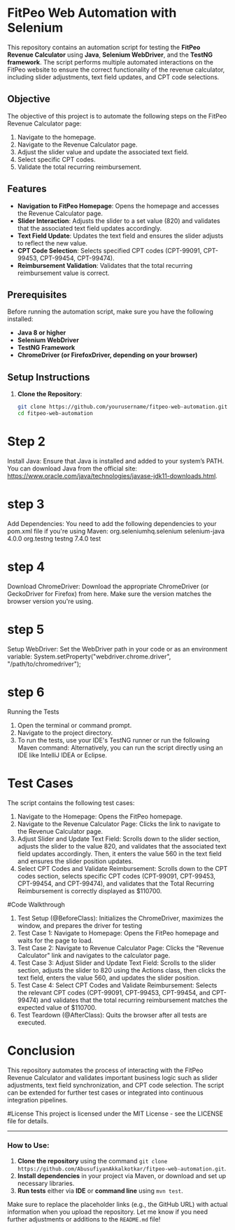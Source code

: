 # FitPeo Web Automation with Selenium

This repository contains an automation script for testing the **FitPeo Revenue Calculator** using **Java**, **Selenium WebDriver**, and the **TestNG framework**. The script performs multiple automated interactions on the FitPeo website to ensure the correct functionality of the revenue calculator, including slider adjustments, text field updates, and CPT code selections.

## Objective

The objective of this project is to automate the following steps on the FitPeo Revenue Calculator page:

1. Navigate to the homepage.
2. Navigate to the Revenue Calculator page.
3. Adjust the slider value and update the associated text field.
4. Select specific CPT codes.
5. Validate the total recurring reimbursement.

## Features

- **Navigation to FitPeo Homepage**: Opens the homepage and accesses the Revenue Calculator page.
- **Slider Interaction**: Adjusts the slider to a set value (820) and validates that the associated text field updates accordingly.
- **Text Field Update**: Updates the text field and ensures the slider adjusts to reflect the new value.
- **CPT Code Selection**: Selects specified CPT codes (CPT-99091, CPT-99453, CPT-99454, CPT-99474).
- **Reimbursement Validation**: Validates that the total recurring reimbursement value is correct.

## Prerequisites

Before running the automation script, make sure you have the following installed:

- **Java 8 or higher**
- **Selenium WebDriver**
- **TestNG Framework**
- **ChromeDriver (or FirefoxDriver, depending on your browser)**

## Setup Instructions

1. **Clone the Repository**:
   ```bash
   git clone https://github.com/yourusername/fitpeo-web-automation.git
   cd fitpeo-web-automation

# Step 2
Install Java: Ensure that Java is installed and added to your system’s PATH. You can download Java from the official site: https://www.oracle.com/java/technologies/javase-jdk11-downloads.html.

# step 3
Add Dependencies: You need to add the following dependencies to your pom.xml file if you're using Maven:
  <dependencies>
    <dependency>
        <groupId>org.seleniumhq.selenium</groupId>
        <artifactId>selenium-java</artifactId>
        <version>4.0.0</version>
    </dependency>
    <dependency>
        <groupId>org.testng</groupId>
        <artifactId>testng</artifactId>
        <version>7.4.0</version>
        <scope>test</scope>
    </dependency>
</dependencies>

# step 4
Download ChromeDriver: Download the appropriate ChromeDriver (or GeckoDriver for Firefox) from here. Make sure the version matches the browser version you're using.

# step 5
Setup WebDriver: Set the WebDriver path in your code or as an environment variable:
System.setProperty("webdriver.chrome.driver", "/path/to/chromedriver");

# step 6
Running the Tests
1. Open the terminal or command prompt.
2. Navigate to the project directory.
3. To run the tests, use your IDE's TestNG runner or run the following Maven command:
   Alternatively, you can run the script directly using an IDE like IntelliJ IDEA or Eclipse.

# Test Cases
The script contains the following test cases:
1. Navigate to the Homepage: Opens the FitPeo homepage.
2. Navigate to the Revenue Calculator Page: Clicks the link to navigate to the Revenue Calculator page.
3. Adjust Slider and Update Text Field: Scrolls down to the slider section, adjusts the slider to the value 820, and validates that the associated text field updates accordingly. Then, it enters the value 560 in the text field and ensures the slider position updates.
4. Select CPT Codes and Validate Reimbursement: Scrolls down to the CPT codes section, selects specific CPT codes (CPT-99091, CPT-99453, CPT-99454, and CPT-99474), and validates that the Total Recurring Reimbursement is correctly displayed as $110700.

#Code Walkthrough
1. Test Setup (@BeforeClass):
Initializes the ChromeDriver, maximizes the window, and prepares the driver for testing
2. Test Case 1: Navigate to Homepage:
Opens the FitPeo homepage and waits for the page to load.
3. Test Case 2: Navigate to Revenue Calculator Page:
Clicks the "Revenue Calculator" link and navigates to the calculator page.
4. Test Case 3: Adjust Slider and Update Text Field:
Scrolls to the slider section, adjusts the slider to 820 using the Actions class, then clicks the text field, enters the value 560, and updates the slider position.
5. Test Case 4: Select CPT Codes and Validate Reimbursement:
Selects the relevant CPT codes (CPT-99091, CPT-99453, CPT-99454, and CPT-99474) and validates that the total recurring reimbursement matches the expected value of $110700.
6. Test Teardown (@AfterClass):
Quits the browser after all tests are executed.

# Conclusion
This repository automates the process of interacting with the FitPeo Revenue Calculator and validates important business logic such as slider adjustments, text field synchronization, and CPT code selection. The script can be extended for further test cases or integrated into continuous integration pipelines.

#License
This project is licensed under the MIT License - see the LICENSE file for details.


---

### How to Use:

1. **Clone the repository** using the command `git clone https://github.com/AbusufiyanAkkalkotkar/fitpeo-web-automation.git`.
2. **Install dependencies** in your project via Maven, or download and set up necessary libraries.
3. **Run tests** either via **IDE** or **command line** using `mvn test`.

Make sure to replace the placeholder links (e.g., the GitHub URL) with actual information when you upload the repository. Let me know if you need further adjustments or additions to the `README.md` file!
